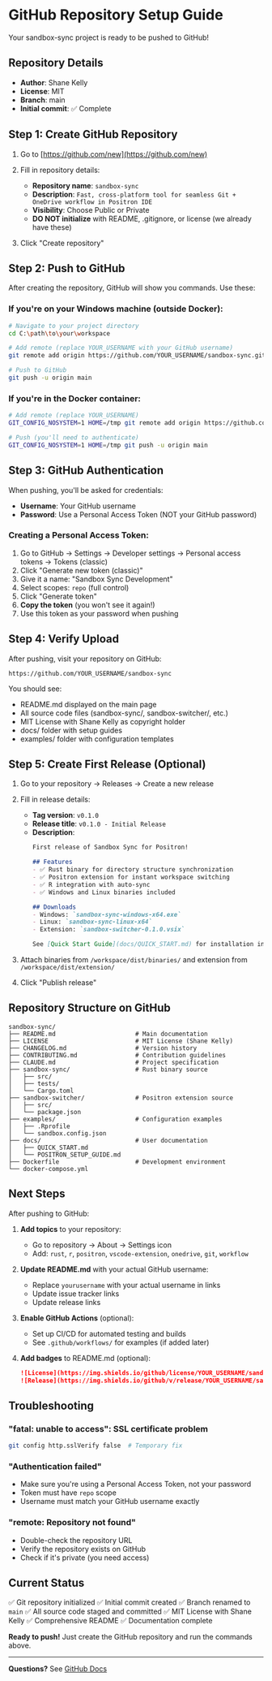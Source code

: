 # GitHub Repository Setup Guide

Your sandbox-sync project is ready to be pushed to GitHub!

## Repository Details

- **Author**: Shane Kelly
- **License**: MIT
- **Branch**: main
- **Initial commit**: ✅ Complete

## Step 1: Create GitHub Repository

1. Go to [https://github.com/new](https://github.com/new)

2. Fill in repository details:
   - **Repository name**: `sandbox-sync`
   - **Description**: `Fast, cross-platform tool for seamless Git + OneDrive workflow in Positron IDE`
   - **Visibility**: Choose Public or Private
   - **DO NOT initialize** with README, .gitignore, or license (we already have these)

3. Click "Create repository"

## Step 2: Push to GitHub

After creating the repository, GitHub will show you commands. Use these:

### If you're on your Windows machine (outside Docker):

```bash
# Navigate to your project directory
cd C:\path\to\your\workspace

# Add remote (replace YOUR_USERNAME with your GitHub username)
git remote add origin https://github.com/YOUR_USERNAME/sandbox-sync.git

# Push to GitHub
git push -u origin main
```

### If you're in the Docker container:

```bash
# Add remote (replace YOUR_USERNAME)
GIT_CONFIG_NOSYSTEM=1 HOME=/tmp git remote add origin https://github.com/YOUR_USERNAME/sandbox-sync.git

# Push (you'll need to authenticate)
GIT_CONFIG_NOSYSTEM=1 HOME=/tmp git push -u origin main
```

## Step 3: GitHub Authentication

When pushing, you'll be asked for credentials:

- **Username**: Your GitHub username
- **Password**: Use a Personal Access Token (NOT your GitHub password)

### Creating a Personal Access Token:

1. Go to GitHub → Settings → Developer settings → Personal access tokens → Tokens (classic)
2. Click "Generate new token (classic)"
3. Give it a name: "Sandbox Sync Development"
4. Select scopes: `repo` (full control)
5. Click "Generate token"
6. **Copy the token** (you won't see it again!)
7. Use this token as your password when pushing

## Step 4: Verify Upload

After pushing, visit your repository on GitHub:

```
https://github.com/YOUR_USERNAME/sandbox-sync
```

You should see:
- README.md displayed on the main page
- All source code files (sandbox-sync/, sandbox-switcher/, etc.)
- MIT License with Shane Kelly as copyright holder
- docs/ folder with setup guides
- examples/ folder with configuration templates

## Step 5: Create First Release (Optional)

1. Go to your repository → Releases → Create a new release

2. Fill in release details:
   - **Tag version**: `v0.1.0`
   - **Release title**: `v0.1.0 - Initial Release`
   - **Description**:
     ```markdown
     First release of Sandbox Sync for Positron!

     ## Features
     - ✅ Rust binary for directory structure synchronization
     - ✅ Positron extension for instant workspace switching
     - ✅ R integration with auto-sync
     - ✅ Windows and Linux binaries included

     ## Downloads
     - Windows: `sandbox-sync-windows-x64.exe`
     - Linux: `sandbox-sync-linux-x64`
     - Extension: `sandbox-switcher-0.1.0.vsix`

     See [Quick Start Guide](docs/QUICK_START.md) for installation instructions.
     ```

3. Attach binaries from `/workspace/dist/binaries/` and extension from `/workspace/dist/extension/`

4. Click "Publish release"

## Repository Structure on GitHub

```
sandbox-sync/
├── README.md                      # Main documentation
├── LICENSE                        # MIT License (Shane Kelly)
├── CHANGELOG.md                   # Version history
├── CONTRIBUTING.md                # Contribution guidelines
├── CLAUDE.md                      # Project specification
├── sandbox-sync/                  # Rust binary source
│   ├── src/
│   ├── tests/
│   └── Cargo.toml
├── sandbox-switcher/              # Positron extension source
│   ├── src/
│   └── package.json
├── examples/                      # Configuration examples
│   ├── .Rprofile
│   └── sandbox.config.json
├── docs/                          # User documentation
│   ├── QUICK_START.md
│   └── POSITRON_SETUP_GUIDE.md
├── Dockerfile                     # Development environment
└── docker-compose.yml
```

## Next Steps

After pushing to GitHub:

1. **Add topics** to your repository:
   - Go to repository → About → Settings icon
   - Add: `rust`, `r`, `positron`, `vscode-extension`, `onedrive`, `git`, `workflow`

2. **Update README.md** with your actual GitHub username:
   - Replace `yourusername` with your actual username in links
   - Update issue tracker links
   - Update release links

3. **Enable GitHub Actions** (optional):
   - Set up CI/CD for automated testing and builds
   - See `.github/workflows/` for examples (if added later)

4. **Add badges** to README.md (optional):
   ```markdown
   ![License](https://img.shields.io/github/license/YOUR_USERNAME/sandbox-sync)
   ![Release](https://img.shields.io/github/v/release/YOUR_USERNAME/sandbox-sync)
   ```

## Troubleshooting

### "fatal: unable to access": SSL certificate problem

```bash
git config http.sslVerify false  # Temporary fix
```

### "Authentication failed"

- Make sure you're using a Personal Access Token, not your password
- Token must have `repo` scope
- Username must match your GitHub username exactly

### "remote: Repository not found"

- Double-check the repository URL
- Verify the repository exists on GitHub
- Check if it's private (you need access)

## Current Status

✅ Git repository initialized
✅ Initial commit created
✅ Branch renamed to `main`
✅ All source code staged and committed
✅ MIT License with Shane Kelly
✅ Comprehensive README
✅ Documentation complete

**Ready to push!** Just create the GitHub repository and run the commands above.

---

**Questions?** See [GitHub Docs](https://docs.github.com/en/get-started/importing-your-projects-to-github/importing-source-code-to-github/adding-locally-hosted-code-to-github)
